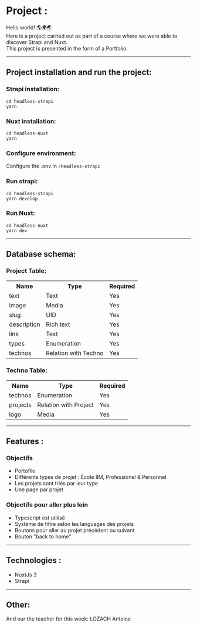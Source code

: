 # Project : 
Hello world! 🌎🌍🌏 <br>
Here is a project carried out as part of a course where we were able to discover Strapi and Nuxt.<br>
This project is presented in the form of a Portfolio.

<hr>

## Project installation and run the project:
### Strapi installation:
<code>cd headless-strapi</code><br>
<code>yarn</code>

### Nuxt installation:
<code>cd headless-nuxt</code><br>
<code>yarn</code>

### Configure environment:
Configure the .env in <code>/headless-strapi</code>
### Run strapi:
<code>cd headless-strapi</code><br>
<code>yarn develop</code>
### Run Nuxt:
<code>cd headless-nuxt</code><br>
<code>yarn dev</code>

<hr>

## Database schema:
### Project Table:
<table>
  <tr>
    <th>Name</th>
    <th>Type</th>
    <th>Required</th>
  </tr>
  <tr>
    <td>text</td>
    <td>Text</td>
    <td>Yes</td>
  </tr>
  <tr>
    <td>image</td>
    <td>Media</td>
    <td>Yes</td>
  </tr>
  <tr>
    <td>slug</td>
    <td>UID</td>
    <td>Yes</td>
  </tr>
  <tr>
    <td>description</td>
    <td>Rich text</td>
    <td>Yes</td>
  </tr>
  <tr>
    <td>link</td>
    <td>Text</td>
    <td>Yes</td>
  </tr>
  <tr>
    <td>types</td>
    <td>Enumeration</td>
    <td>Yes</td>
  </tr>
  <tr>
    <td>technos</td>
    <td>Relation with Techno</td>
    <td>Yes</td>
  </tr>
</table>


### Techno Table:
<table>
  <tr>
    <th>Name</th>
    <th>Type</th>
    <th>Required</th>
  </tr>
  <tr>
    <td>technos</td>
    <td>Enumeration</td>
    <td>Yes</td>
  </tr>
  <tr>
    <td>projects</td>
    <td>Relation with Project</td>
    <td>Yes</td>
  </tr>
  <tr>
    <td>logo</td>
    <td>Media</td>
    <td>Yes</td>
  </tr>
</table>

<hr>

## Features :
### Objectifs
- Portoflio
- Différents types de projet : École IIM, Professionel & Personnel 
- Les projets sont triés par leur type
- Une page par projet
### Objectifs pour aller plus loin
- Typescript est utilisé
- Système de filtre selon les languages des projets
- Boutons pour aller au projet précédent ou suivant 
- Bouton "back to home"

<hr>

## Technologies :
- NuxtJs 3
- Strapi

<hr>

## Other:
And our the teacher for this week: LOZACH Antoine
